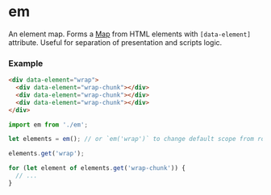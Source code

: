 em
===

An element map. Forms a [Map](https://developer.mozilla.org/en/docs/Web/JavaScript/Reference/Global_Objects/Map) from HTML elements with `[data-element]` attribute. Useful for separation of presentation and scripts logic.

### Example
```html
<div data-element="wrap">
  <div data-element="wrap-chunk"></div>
  <div data-element="wrap-chunk"></div>
  <div data-element="wrap-chunk"></div>
</div>
```
```javascript
import em from './em';

let elements = em(); // or `em('wrap')` to change default scope from root (document) to [data-element="wrap"]

elements.get('wrap');

for (let element of elements.get('wrap-chunk')) {
  // ...
}
```
